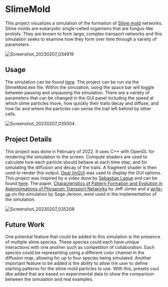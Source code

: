 # SlimeMold
This project visualizes a simulation of the formation of <a href=https://en.wikipedia.org/wiki/Slime_mold>Slime mold</a> networks. Slime molds are eukaryotic single-celled organisms that are fungus-like protists. They are known to form large, complex transport networks and this simulation seeks to examine how they form over time through a variety of parameters.

![Screenshot_20230207_034919](https://user-images.githubusercontent.com/29548845/217387841-fba00aec-c04d-4688-84af-2f8f9e72d794.png)

## Usage
The simulation can be found <a href=https://github.com/AstrosBoy15/SlimeMold/releases/tag/Release>here</a>. The project can be run via the SlimeMold.exe file. Within the simulation, using the space bar will toggle between pausing and unpausing the simulation. There are a variety of parameters that can be changed in the GUI panel including the speed at which slime particles move, how quickly their trails decay and diffuse, and how far and where the particles can sense the trail left behind by other cells.

![Screenshot_20230207_035004](https://user-images.githubusercontent.com/29548845/217387846-8704acab-3cdc-4014-aec5-d4014b57fe49.png)

## Project Details
This project was done in February of 2022. It uses C++ with OpenGL for rendering the simulation to the screen. Compute shaders are used to calculate how each particle should behave at each time step, and for simulating the diffusion and decay of the trails. A fragment shader is then used to render this output. <a href=https://github.com/ocornut/imgui>Dear ImGUI</a> was used to display the GUI options. This project was inspired by a video done by <a href=https://www.youtube.com/@SebastianLague>Sebastian Lague</a> and can be found <a href=https://youtu.be/X-iSQQgOd1A>here</a>. The paper, <a href=https://uwe-repository.worktribe.com/preview/980585/artl.2010.16.2.pdf>Characteristics of Pattern Formation and Evolution in Approximations of Physarum Transport Networks</a> by Jeff Jones and a <a href=https://cargocollective.com/sagejenson/physarum>write-up</a> on the simulation by Sage Jenson, were used in the implementation of the simulation.

![Screenshot_20230207_035208](https://user-images.githubusercontent.com/29548845/217387848-7f358814-369a-4bf4-81d1-5a270f15ff6f.png)

## Future Work
One potential feature that could be added to this simulation is the presence of multiple slime species. These species could each have unique interactions with one another such as competition of collaboration. Each species could be representing using a different color channel in the diffusion map, allowing for up to four species being simulated. Another important feature to be added is the ability to allow the user to define starting patterns for the slime mold particles to use. With this, presets coul dbe added that are based on experimental data to show the comparison between the simulation and real examples.

